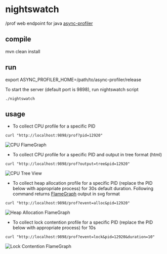 # nightswatch
/prof web endpoint for java [async-profiler]

## compile
mvn clean install

## run
export ASYNC_PROFILER_HOME=/path/to/async-profiler/release

To start the server (default port is 9898), run nightswatch script

```./nightswatch```

## usage

- To collect CPU profile for a specific PID

```curl "http://localhost:9898/prof?pid=12920"```

![CPU FlameGraph](https://github.com/prasanthj/nightswatch/blob/master/img/cpu-flamegraph.svg)


- To collect CPU profile for a specific PID and output in tree format (html)

```curl "http://localhost:9898/prof?output=tree&pid=12920"```

![CPU Tree View](https://raw.githubusercontent.com/prasanthj/nightswatch/master/img/lock-tree.png)


- To collect heap allocation profile for a specific PID (replace the PID below with appropriate process) for 30s default duration. Following command returns [FlameGraph] output in svg format

```curl "http://localhost:9898/prof?event=alloc&pid=12920"```

![Heap Allocation FlameGraph](https://github.com/prasanthj/nightswatch/blob/master/img/alloc-flamegraph.svg)


- To collect lock contention profile for a specific PID (replace the PID below with appropriate process) for 10s

```curl "http://localhost:9898/prof?event=lock&pid=12920&duration=10"```

![Lock Contention FlameGraph](https://github.com/prasanthj/nightswatch/blob/master/img/lock-flamegraph.svg)


[async-profiler]:https://github.com/jvm-profiling-tools/async-profiler
[FlameGraph]:https://github.com/brendangregg/FlameGraph
